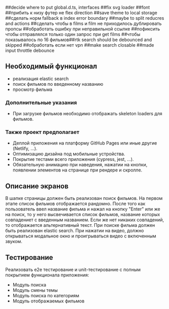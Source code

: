 ##decide where to put global.d.ts, interfaces
##fix svg loader
##font
##прибить к низу футер не flex direction
##save theme to local storage
##сделать норм fallback в index error boundary
##maybe to split reducres and actions
##сделать чтобы в films и film не приходилось дублировать пропсы
##обработать ошибку при неправильной ссылке
##пофиксить чтобы отправлялся только один запрос при get films
##чтобы показывалось по 16 фильмов##rtk search should be debounced and skipped
##обработать если нет vpn
##make search closable
##made input throttle debounce

## Необходимый функционал

- реализация elastic search
- поиск фильмов по введенному названию
- просмотр фильма

### Дополнительные указания

- При загрузке фильмов необходимо отображать skeleton loaders для фильмов.

### Также проект предполагает

- Деплой приложения на платформу GitHub Pages или иные другие (Netlify, ...).
- Оптимизацию дизайна под мобильные устройства.
- Покрытие тестами всего приложения (cypress, jest, ...).
- Обязательную анимацию при наведения, нажатии на кнопки, появлении элементов на странице при рендере и скролле.

## Описание экранов

В шапке страницы должен быть реализован поиск фильмов.
На первом этапе список фильмов отображается рандомно. После того как пользователь ввел название фильма и нажал на кнопку "Enter" или же на поиск, то у него
высвечивается список фильмов, название которых совпадениет с введенным названием. Если же нет никаких совпадений, то отображается альтернативный текст.
При поиске фильма должен быть реализован elastic search.
При нажатии на видео, должно открываться модальное окно и проигрываться видео с включенным звуком.

## Тестирование

Реализовать e2e тестирование и unit-тестирование c полным покрытием функционала приложения:

- Модуль поиска
- Модуль смены темы
- Модуль поиска по категориям
- Модуль отображаемых фильмов
